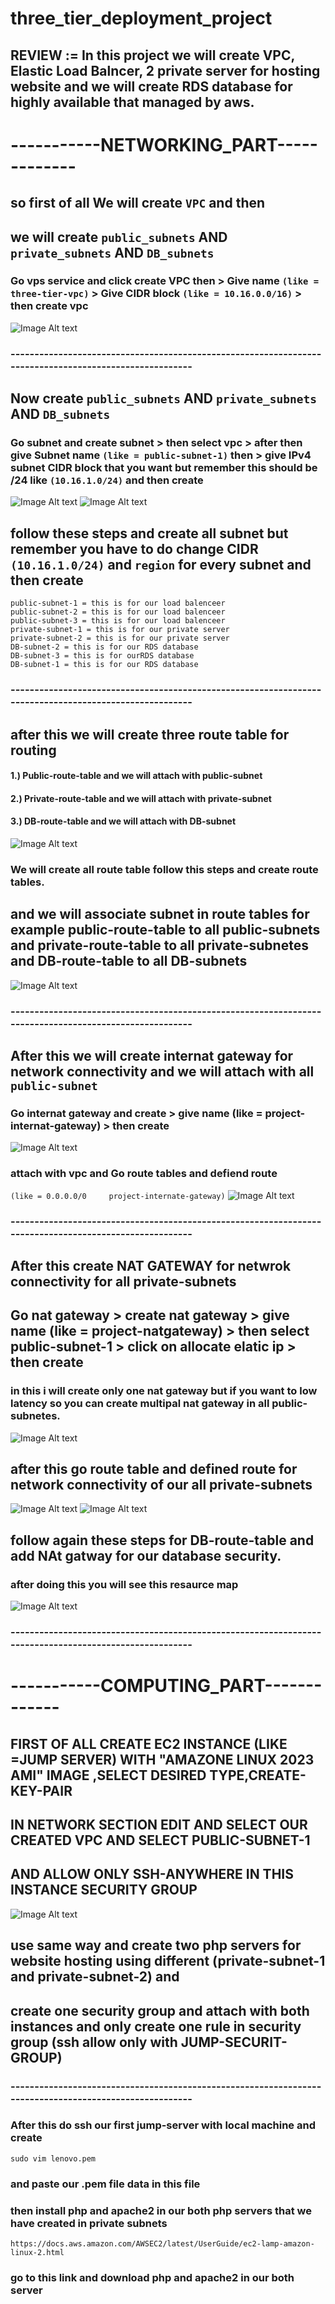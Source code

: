 # three_tier_deployment_project 
##  REVIEW := In this project we will create VPC, Elastic Load Balncer, 2 private server for hosting website and we will create RDS database for highly available that managed by aws.
#                                   -----------NETWORKING_PART-------------
## so first  of all We will create ```VPC``` and then 
## we will create ```public_subnets```  AND ```private_subnets``` AND  ```DB_subnets```

### Go vps service and click create VPC then > Give name ```(like = three-tier-vpc)``` > Give CIDR block ```(like = 10.16.0.0/16)``` > then create vpc 
![Image Alt text](/vpc.jpg.png)
### ------------------------------------------------------------------------------------------------------- ###

## Now create  ```public_subnets```  AND ```private_subnets``` AND  ```DB_subnets``` 
### Go subnet and create subnet > then select vpc > after then give Subnet name ```(like = public-subnet-1)``` then > give IPv4 subnet CIDR block that you want but remember this should be /24 like ```(10.16.1.0/24)``` and then create 
![Image Alt text](/select-subnet.jpg.png)
![Image Alt text](/create-subnet.jpg.png)

## follow these steps and create all subnet but remember you have to do change CIDR ```(10.16.1.0/24)``` and ```region``` for every subnet and then create
```
public-subnet-1 = this is for our load balenceer
public-subnet-2 = this is for our load balenceer
public-subnet-3 = this is for our load balenceer
private-subnet-1 = this is for our private server 
private-subnet-2 = this is for our private server
DB-subnet-2 = this is for our RDS database 
DB-subnet-3 = this is for ourRDS database
DB-subnet-1 = this is for our RDS database 
```
### ------------------------------------------------------------------------------------------------------- ###
## after this we will create three route table for routing 
#### 1.) Public-route-table and we will attach with public-subnet

#### 2.) Private-route-table and we will attach with private-subnet

#### 3.) DB-route-table and we will attach with DB-subnet
![Image Alt text](/route-table-create.jpg.png)
### We will create all route table follow this steps and create route tables.

## and we will associate subnet in route tables for example public-route-table to all public-subnets and private-route-table to all private-subnetes and DB-route-table to all DB-subnets
![Image Alt text](/attach-subnet-routetable.jpg.png)
### ------------------------------------------------------------------------------------------------------- ###
## After this we will create internat gateway for network connectivity and we will attach with all ```public-subnet```  
### Go internat gateway and create > give name (like = project-internat-gateway) > then create
![Image Alt text](/create-internate-gateway.jpg.png)
### attach with vpc and Go route tables and defiend route 
```(like = 0.0.0.0/0     project-internate-gateway)```
![Image Alt text](/routes.jpg.png)
### ------------------------------------------------------------------------------------------------------- ###
## After this create NAT GATEWAY for netwrok connectivity for all private-subnets 
## Go nat gateway > create nat gateway  > give name (like = project-natgateway) > then select public-subnet-1 > click on allocate elatic ip > then create 
### in this i will create only one nat gateway but if you want to low latency so you can create multipal nat gateway in all public-subnetes.
![Image Alt text](/natgateway-create.png)
## after this go route table and defined route for network connectivity of our all private-subnets
![Image Alt text](/route-defined.png)
![Image Alt text](/route-natgateway-ruleadd.png)

## follow again these steps for DB-route-table and add NAt gatway for our database security.
### after doing this you will see this resaurce map 
![Image Alt text](/vpc-resource-map.png)

### ------------------------------------------------------------------------------------------------------- ###
#                                   -----------COMPUTING_PART-------------

## FIRST OF ALL CREATE EC2 INSTANCE (LIKE =JUMP SERVER) WITH "AMAZONE LINUX 2023 AMI" IMAGE ,SELECT DESIRED TYPE,CREATE-KEY-PAIR
## IN NETWORK SECTION EDIT AND SELECT OUR CREATED VPC AND SELECT PUBLIC-SUBNET-1 
## AND ALLOW ONLY SSH-ANYWHERE IN THIS INSTANCE SECURITY GROUP
![Image Alt text](/ec2-network.png)

## use same way and create two php servers for website hosting using different (private-subnet-1 and private-subnet-2) and 
## create one security group and attach with both instances and only create one rule in security group  (ssh allow only with JUMP-SECURIT-GROUP) 

### ------------------------------------------------------------------------------------------------------- ###
### After this do ssh our first jump-server with local machine and create 
```
sudo vim lenovo.pem
```
### and paste our .pem file data in this file 
### then install php and apache2 in our both php servers that we have created in private subnets
```
https://docs.aws.amazon.com/AWSEC2/latest/UserGuide/ec2-lamp-amazon-linux-2.html
```
### go to this link and download php and apache2 in our both server  
